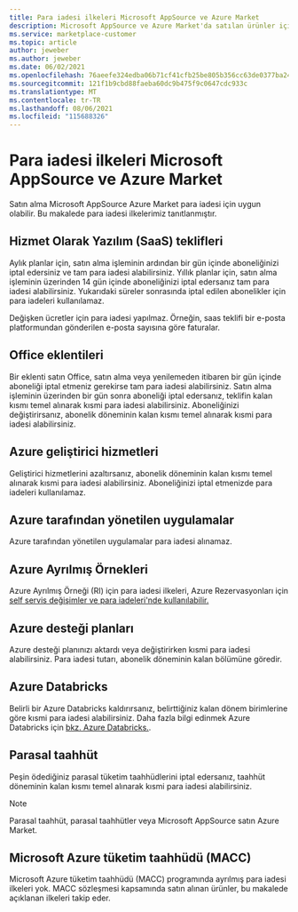 ```yaml
---
title: Para iadesi ilkeleri Microsoft AppSource ve Azure Market
description: Microsoft AppSource ve Azure Market'da satılan ürünler için para iadesi Azure Market
ms.service: marketplace-customer
ms.topic: article
author: jeweber
ms.author: jeweber
ms.date: 06/02/2021
ms.openlocfilehash: 76aeefe324edba06b71cf41cfb25be805b356cc63de0377ba246b50d05187998
ms.sourcegitcommit: 121f1b9cbd88faeba60dc9b475f9c0647cdc933c
ms.translationtype: MT
ms.contentlocale: tr-TR
ms.lasthandoff: 08/06/2021
ms.locfileid: "115688326"
---
```

# <a name="refund-policies-for-microsoft-appsource-and-azure-marketplace"></a>Para iadesi ilkeleri Microsoft AppSource ve Azure Market

Satın alma Microsoft AppSource Azure Market para iadesi için uygun olabilir. Bu makalede para iadesi ilkelerimiz tanıtlanmıştır.

## <a name="software-as-a-service-saas-offers"></a>Hizmet Olarak Yazılım (SaaS) teklifleri

Aylık planlar için, satın alma işleminin ardından bir gün içinde aboneliğinizi iptal edersiniz ve tam para iadesi alabilirsiniz. Yıllık planlar için, satın alma işleminin üzerinden 14 gün içinde aboneliğinizi iptal edersanız tam para iadesi alabilirsiniz. Yukarıdaki süreler sonrasında iptal edilen abonelikler için para iadeleri kullanılamaz.

Değişken ücretler için para iadesi yapılmaz. Örneğin, saas teklifi bir e-posta platformundan gönderilen e-posta sayısına göre faturalar.

## <a name="office-add-ins"></a>Office eklentileri

Bir eklenti satın Office, satın alma veya yenilemeden itibaren bir gün içinde aboneliği iptal etmeniz gerekirse tam para iadesi alabilirsiniz. Satın alma işleminin üzerinden bir gün sonra aboneliği iptal edersanız, teklifin kalan kısmı temel alınarak kısmi para iadesi alabilirsiniz. Aboneliğinizi değiştirirsanız, abonelik döneminin kalan kısmı temel alınarak kısmi para iadesi alabilirsiniz.

## <a name="azure-developer-services"></a>Azure geliştirici hizmetleri

Geliştirici hizmetlerini azaltırsanız, abonelik döneminin kalan kısmı temel alınarak kısmi para iadesi alabilirsiniz. Aboneliğinizi iptal etmenizde para iadeleri kullanılamaz.

## <a name="azure-managed-applications"></a>Azure tarafından yönetilen uygulamalar

Azure tarafından yönetilen uygulamalar para iadesi alınamaz.

## <a name="azure-reserved-instances"></a>Azure Ayrılmış Örnekleri

Azure Ayrılmış Örneği (RI) için para iadesi ilkeleri, Azure Rezervasyonları için [self servis değişimler ve para iadeleri'nde kullanılabilir.](/azure/cost-management-billing/reservations/exchange-and-refund-azure-reservations)

## <a name="azure-support-plans"></a>Azure desteği planları

Azure desteği planınızı aktardı veya değiştirirken kısmi para iadesi alabilirsiniz. Para iadesi tutarı, abonelik döneminin kalan bölümüne göredir.

## <a name="azure-databricks"></a>Azure Databricks

Belirli bir Azure Databricks kaldırırsanız, belirttiğiniz kalan dönem birimlerine göre kısmi para iadesi alabilirsiniz. Daha fazla bilgi edinmek Azure Databricks için [bkz. Azure Databricks.](/azure/databricks).

## <a name="monetary-commitment"></a>Parasal taahhüt

Peşin ödediğiniz parasal tüketim taahhüdlerini iptal edersanız, taahhüt döneminin kalan kısmı temel alınarak kısmi para iadesi alabilirsiniz.

> [!NOTE]
> Parasal taahhüt, parasal taahhütler veya Microsoft AppSource satın Azure Market.

## <a name="microsoft-azure-consumption-commitment-macc"></a>Microsoft Azure tüketim taahhüdü (MACC)

Microsoft Azure tüketim taahhüdü (MACC) programında ayrılmış para iadesi ilkeleri yok. MACC sözleşmesi kapsamında satın alınan ürünler, bu makalede açıklanan ilkeleri takip eder.
